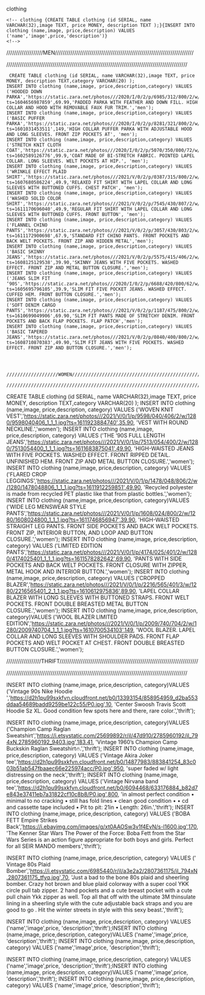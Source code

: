 clothing

    <!-- clothing {CREATE TABLE clothing (id SERIAL, name VARCHAR(32),image TEXT, price MONEY, description TEXT );}{INSERT INTO clothing (name,image, price,description) VALUES ('name','image',price,'description')}
    <!-->

///////////////////MEN////////////////////////////////////////////////////////////////////////

//////////////////////////////////////////////////////////////////////////////////////////////

     CREATE TABLE clothing (id SERIAL, name VARCHAR(32),image TEXT, price MONEY, description TEXT,category VARCHAR(20) );
    INSERT INTO clothing (name,image, price,description,category) VALUES ('HOODED DOWN PARKA','https://static.zara.net/photos///2020/I/0/2/p/6985/312/800/2/w/1280/6985312800_1_1_1.jpg?ts=1604656987859',69.99,'PADDED PARKA WITH FEATHER AND DOWN FILL. HIGH COLLAR AND HOOD WITH REMOVABLE FAUX FUR TRIM.','men');
    INSERT INTO clothing (name,image, price,description,category) VALUES ('BASIC PUFFER PARKA','https://static.zara.net/photos///2020/I/0/2/p/8281/321/800/2/w/1280/8281321800_1_1_1.jpg?ts=1601031453511',149,'HIGH COLLAR PUFFER PARKA WITH ADJUSTABLE HOOD AND LONG SLEEVES. FRONT ZIP POCKETS AT', 'men');
    INSERT INTO clothing (name,image, price,description,category) VALUES ('STRETCH KNIT CLOTH COAT','https://static.zara.net/photos///2020/I/0/2/p/5070/350/800/72/w/1280/5070350800_2_1_1.jpg?ts=1602589126776',99.9,'COAT MADE OF BI-STRETCH FABRIC. POINTED LAPEL COLLAR. LONG SLEEVES. WELT POCKETS AT HIP.', 'men');
    INSERT INTO clothing (name,image, price,description,category) VALUES ('WRINKLE EFFECT PLAID SHIRT','https://static.zara.net/photos///2021/V/0/2/p/0387/315/800/2/w/1280/0387315800_2_1_1.jpg?ts=1607680586224',49.9,'RELAXED FIT SHIRT WITH LAPEL COLLAR AND LONG SLEEVES WITH BUTTONED CUFFS. CHEST PATCH', 'men');
    INSERT INTO clothing (name,image, price,description,category) VALUES ('WASHED SOLID COLOR SHIRT','https://static.zara.net/photos///2021/V/0/2/p/7545/430/807/2/w/1280/7545430807_2_1_1.jpg?ts=1611170696040',49.9,'REGULAR FIT SHIRT WITH LAPEL COLLAR AND LONG SLEEVES WITH BUTTONED CUFFS. FRONT BUTTON', 'men');
    INSERT INTO clothing (name,image, price,description,category) VALUES ('FLANNEL CHINO PANTS','https://static.zara.net/photos///2021/V/0/2/p/3057/430/803/2/w/1280/3057430803_1_1_1.jpg?ts=1611172900698',67.9,'STANDARD FIT CHINO PANTS. FRONT POCKETS AND BACK WELT POCKETS. FRONT ZIP AND HIDDEN METAL','men');
    INSERT INTO clothing (name,image, price,description,category) VALUES ('BASIC SKINNY JEANS','https://static.zara.net/photos///2021/V/0/2/p/5575/415/406/2/w/1280/5575415406_1_1_1.jpg?ts=1608125129538',39.90,'SKINNY JEANS WITH FIVE POCKETS. WASHED EFFECT. FRONT ZIP AND METAL BUTTON CLOSURE.','men');
    INSERT INTO clothing (name,image, price,description,category) VALUES ('JEANS SLIM FIT ‘90S','https://static.zara.net/photos///2020/I/0/2/p/6688/420/800/62/w/1280/6688420800_1_1_1.jpg?ts=1605695796105',39.9,'SLIM FIT FIVE POCKET JEANS. WASHED EFFECT. CUFFED HEM. FRONT BUTTON CLOSURE.','men');
    INSERT INTO clothing (name,image, price,description,category) VALUES ('SOFT DENIM CARGO PANTS','https://static.zara.net/photos///2021/V/0/2/p/1187/475/800/2/w/1280/1187475800_1_1_1.jpg?ts=1610699049906',69.90,'SLIM FIT PANTS MADE OF STRETCHY DENIM. FRONT POCKETS AND BACK FLAP POCKETS. FLAP PATCH','men');
    INSERT INTO clothing (name,image, price,description,category) VALUES ('BASIC TAPERED JEANS','https://static.zara.net/photos///2021/V/0/2/p/0840/400/800/2/w/1280/0840400800_1_1_1.jpg?ts=1608710870383',49.90,'SLIM FIT JEANS WITH FIVE POCKETS. WASHED EFFECT. FRONT ZIP AND BUTTON CLOSURE.','men');




    ///////////////////WOMEN////////////////////////////////////////////////////////////////////////

    //////////////////////////////////////////////////////////////////////////////////////////////

 <!-- clothing {CREATE TABLE clothing (id SERIAL, name VARCHAR(32),image TEXT, price MONEY, description TEXT );}{INSERT INTO clothing (name,image, price,description) VALUES ('name','image',price, 'description')}
         -->

 CREATE TABLE clothing (id SERIAL, name VARCHAR(32),image TEXT, price MONEY, description TEXT,category VARCHAR(20) );
INSERT INTO clothing (name,image, price,description, category) VALUES ('WOVEN KNIT VEST','<https://static.zara.net/photos///2021/V/0/1/p/9598/040/406/2/w/1280/9598040406_1_1_1.jpg?ts=1611923884740',35.90>, 'VEST WITH ROUND NECKLINE.','women');
INSERT INTO clothing (name,image, price,description, category) VALUES ('THE ‘90S FULL LENGTH JEANS','<https://static.zara.net/photos///2021/V/0/1/p/7513/054/400/2/w/1280/7513054400_1_1_1.jpg?ts=1611683875041',49.90>, 'HIGH-WAISTED JEANS WITH FIVE POCKETS. WASHED EFFECT. FRONT RIPPED DETAIL. UNFINISHED HEM. FRONT ZIP AND METAL BUTTON CLOSURE.','women');
INSERT INTO clothing (name,image, price,description, category) VALUES ('FLARED CROP LEGGINGS','<https://static.zara.net/photos///2021/V/0/1/p/1478/048/806/2/w/1280/1478048806_1_1_1.jpg?ts=1611912259851',49.90>, 'Recycled polyester is made from recycled PET plastic like that from plastic bottles.','women');
INSERT INTO clothing (name,image, price,description, category)VALUES ('WIDE LEG MENSWEAR STYLE PANTS','<https://static.zara.net/photos///2021/V/0/1/p/1608/024/800/2/w/1280/1608024800_1_1_1.jpg?ts=1611746856947',39.90>, 'HIGH-WAISTED STRAIGHT LEG PANTS. FRONT SIDE POCKETS AND BACK WELT POCKETS. FRONT ZIP, INTERIOR BUTTON, AND LOOP AND BUTTON CLOSURE.','women');
INSERT INTO clothing (name,image, price,description, category) VALUES ('LIMITED EDITION PANTS','<https://static.zara.net/photos///2021/V/0/1/p/4174/025/401/2/w/1280/4174025401_1_1_1.jpg?ts=1611578282642',69.90>, 'PANTS WITH SIDE POCKETS AND BACK WELT POCKETS. FRONT CLOSURE WITH ZIPPER, METAL HOOK AND INTERIOR BUTTON.','women');
INSERT INTO clothing (name,image, price,description, category) VALUES ('CROPPED BLAZER','<https://static.zara.net/photos///2021/V/0/1/p/2216/565/401/3/w/1280/2216565401_2_1_1.jpg?ts=1610612975836',89.90>, 'LAPEL COLLAR BLAZER WITH LONG SLEEVES WITH BUTTONED STRAPS. FRONT WELT POCKETS. FRONT DOUBLE BREASTED METAL BUTTON CLOSURE.','women');
INSERT INTO clothing (name,image, price,description, category)VALUES ('WOOL BLAZER LIMITED EDITION','<https://static.zara.net/photos///2021/V/0/1/p/2009/740/704/2/w/1280/2009740704_1_1_1.jpg?ts=1610700534103',149>, 'WOOL BLAZER. LAPEL COLLAR AND LONG SLEEVES WITH SHOULDER PADS. FRONT FLAP POCKETS AND WELT POCKET AT CHEST. FRONT DOUBLE BREASTED BUTTON CLOSURE.','women');


//////////////////THRIFT////////////////////////////////////////////////////////////////////////

//////////////////////////////////////////////////////////////////////////////////////////////

INSERT INTO clothing (name,image, price,description, category)VALUES ('Vintage 90s Nike Hoodie ','<https://d2h1pu99sxkfvn.cloudfront.net/b0/13393154/858954959_d2ba553ddaa54689badd9259be122c55/P0.jpg',10>, 'Center Swoosh Travis Scott Hoodie Sz XL. Good condition few spots here and there, rare color.','thrift');

INSERT INTO clothing (name,image, price,description, category)VALUES ('Champion Camp Raglan Sweatshirt','<https://i.etsystatic.com/25699892/r/il/47d910/2785960192/il_794xN.2785960192_9403.jpg',183.41>, 'Vintage 1960’s Champion Camp Buckskin Raglan Sweatshirt🔥.','thrift');
INSERT INTO clothing (name,image, price,description, category) VALUES ('Vintage Akira Joker tee','<https://d2h1pu99sxkfvn.cloudfront.net/b0/14877983/883841254_83c003b51ab547fbaaec66e225974acc/P0.jpg',950>, 'super faded w/ light distressing on the neck','thrift');
INSERT INTO clothing (name,image, price,description, category) VALUES ('Vintage Nirvana band
tee','<https://d2h1pu99sxkfvn.cloudfront.net/b0/6094468/633176884_b82d7e843e37411eb7a31822cf10c8b8/P0.jpg',800>, 'in almost perfect condition • minimal to no cracking • still has fold lines • clean good condition • • cd and cassette tape included • Pit to pit: 21in • Length: 26in.','thrift');
INSERT INTO clothing (name,image, price,description, category) VALUES ('BOBA FETT Empire Strikes Back','<https://i.ebayimg.com/images/g/xt0AAOSw3v1f4EvN/s-l1600.jpg',170>, 'The Kenner Star Wars The Power of the Force: Boba Fett from the Star Wars Series is an action figure appropriate for both boys and girls. Perfect for all SEIR MANDO members','thrift');

INSERT INTO clothing (name,image, price,description, category) VALUES (' Vintage 80s Plaid Bomber','https://i.etsystatic.com/6985440/r/il/a3e2a2/2807361175/il_794xN.2807361175_tfyq.jpg',70, 'Just a bad to the bone 80s plaid and sheerling bomber. Crazy hot brown and blue plaid colorway with a super cool YKK circle pull tab zipper. 2 hand pockets and a cute breast pocket with a cute pull chain Ykk zipper as well. Top all that off with the ultimate 3M thinsulate lining in a sheerling style with the cute adjustable back straps and you are good to go . Hit the winter streets in style with this sexy beast.','thrift');

INSERT INTO clothing (name,image, price,description, category) VALUES ('name','image',price, 'description','thrift');INSERT INTO clothing (name,image, price,description, category)VALUES ('name','image',price, 'description','thrift');
INSERT INTO clothing (name,image, price,description, category) VALUES ('name','image',price, 'description','thrift');

INSERT INTO clothing (name,image, price,description, category) VALUES ('name','image',price, 'description','thrift');INSERT INTO clothing (name,image, price,description, category)VALUES ('name','image',price, 'description','thrift');
INSERT INTO clothing (name,image, price,description, category) VALUES ('name','image',price, 'description','thrift');
